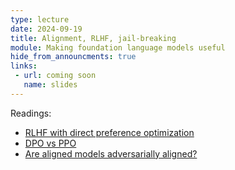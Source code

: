 ```yaml
---
type: lecture
date: 2024-09-19
title: Alignment, RLHF, jail-breaking
module: Making foundation language models useful
hide_from_announcments: true
links: 
 - url: coming soon
   name: slides
---
```

Readings:
 - [RLHF with direct preference optimization](https://arxiv.org/pdf/2203.02155)
 - [DPO vs PPO](https://arxiv.org/pdf/2404.10719v1)
 - [Are aligned models adversarially aligned?](https://proceedings.neurips.cc/paper_files/paper/2023/file/c1f0b856a35986348ab3414177266f75-Paper-Conference.pdf)

